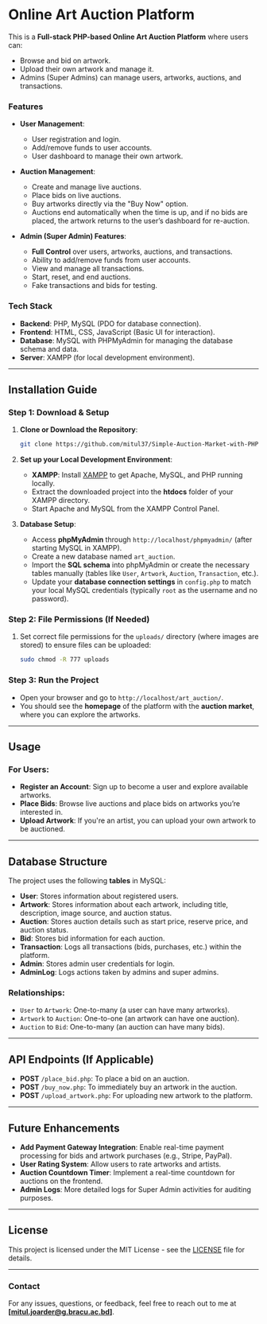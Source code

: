 

# **Online Art Auction Platform**

This is a **Full-stack PHP-based Online Art Auction Platform** where users can:

* Browse and bid on artwork.
* Upload their own artwork and manage it.
* Admins (Super Admins) can manage users, artworks, auctions, and transactions.

### **Features**

* **User Management**:

  * User registration and login.
  * Add/remove funds to user accounts.
  * User dashboard to manage their own artwork.

* **Auction Management**:

  * Create and manage live auctions.
  * Place bids on live auctions.
  * Buy artworks directly via the "Buy Now" option.
  * Auctions end automatically when the time is up, and if no bids are placed, the artwork returns to the user’s dashboard for re-auction.

* **Admin (Super Admin) Features**:

  * **Full Control** over users, artworks, auctions, and transactions.
  * Ability to add/remove funds from user accounts.
  * View and manage all transactions.
  * Start, reset, and end auctions.
  * Fake transactions and bids for testing.

### **Tech Stack**

* **Backend**: PHP, MySQL (PDO for database connection).
* **Frontend**: HTML, CSS, JavaScript (Basic UI for interaction).
* **Database**: MySQL with PHPMyAdmin for managing the database schema and data.
* **Server**: XAMPP (for local development environment).

---

## **Installation Guide**

### **Step 1: Download & Setup**

1. **Clone or Download the Repository**:

   ```bash
   git clone https://github.com/mitul37/Simple-Auction-Market-with-PHP-and-HTML-CSS-Java.git
   ```

2. **Set up your Local Development Environment**:

   * **XAMPP**: Install [XAMPP](https://www.apachefriends.org/index.html) to get Apache, MySQL, and PHP running locally.
   * Extract the downloaded project into the **htdocs** folder of your XAMPP directory.
   * Start Apache and MySQL from the XAMPP Control Panel.

3. **Database Setup**:

   * Access **phpMyAdmin** through `http://localhost/phpmyadmin/` (after starting MySQL in XAMPP).
   * Create a new database named `art_auction`.
   * Import the **SQL schema** into phpMyAdmin or create the necessary tables manually (tables like `User`, `Artwork`, `Auction`, `Transaction`, etc.).
   * Update your **database connection settings** in `config.php` to match your local MySQL credentials (typically `root` as the username and no password).

### **Step 2: File Permissions** (If Needed)

1. Set correct file permissions for the `uploads/` directory (where images are stored) to ensure files can be uploaded:

   ```bash
   sudo chmod -R 777 uploads
   ```

### **Step 3: Run the Project**

* Open your browser and go to `http://localhost/art_auction/`.
* You should see the **homepage** of the platform with the **auction market**, where you can explore the artworks.

---

## **Usage**

### **For Users**:

* **Register an Account**: Sign up to become a user and explore available artworks.
* **Place Bids**: Browse live auctions and place bids on artworks you’re interested in.
* **Upload Artwork**: If you're an artist, you can upload your own artwork to be auctioned.
  
---

## **Database Structure**

The project uses the following **tables** in MySQL:

* **User**: Stores information about registered users.
* **Artwork**: Stores information about each artwork, including title, description, image source, and auction status.
* **Auction**: Stores auction details such as start price, reserve price, and auction status.
* **Bid**: Stores bid information for each auction.
* **Transaction**: Logs all transactions (bids, purchases, etc.) within the platform.
* **Admin**: Stores admin user credentials for login.
* **AdminLog**: Logs actions taken by admins and super admins.

### **Relationships**:

* `User` to `Artwork`: One-to-many (a user can have many artworks).
* `Artwork` to `Auction`: One-to-one (an artwork can have one auction).
* `Auction` to `Bid`: One-to-many (an auction can have many bids).

---

## **API Endpoints** (If Applicable)

* **POST** `/place_bid.php`: To place a bid on an auction.
* **POST** `/buy_now.php`: To immediately buy an artwork in the auction.
* **POST** `/upload_artwork.php`: For uploading new artwork to the platform.

---

## **Future Enhancements**

* **Add Payment Gateway Integration**: Enable real-time payment processing for bids and artwork purchases (e.g., Stripe, PayPal).
* **User Rating System**: Allow users to rate artworks and artists.
* **Auction Countdown Timer**: Implement a real-time countdown for auctions on the frontend.
* **Admin Logs**: More detailed logs for Super Admin activities for auditing purposes.

---

## **License**

This project is licensed under the MIT License - see the [LICENSE](LICENSE) file for details.

---

### **Contact**

For any issues, questions, or feedback, feel free to reach out to me at **\[mitul.joarder@g.bracu.ac.bd]**.
